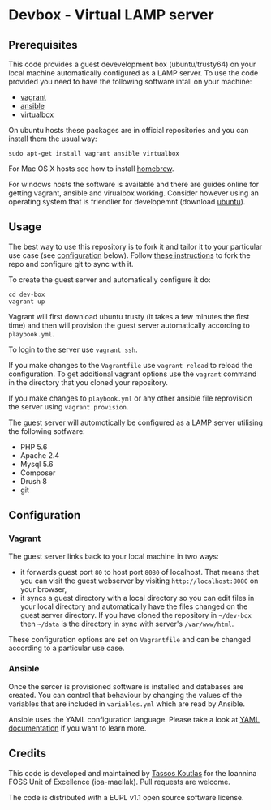 # Devbox - Virtual LAMP server

## Prerequisites

This code provides a guest devevelopment box (ubuntu/trusty64) on your local
machine automatically configured as a LAMP server. To use the code provided you
need to have the following software intall on your machine:

  - [vagrant](https://www.vagrantup.com/downloads.html)
  - [ansible](http://www.ansible.com/home)
  - [virtualbox](https://www.virtualbox.org/)

On ubuntu hosts these packages are in official repositories and you can
install them the usual way:
```
sudo apt-get install vagrant ansible virtualbox
```

For Mac OS X hosts see how to install [homebrew](http://brew.sh/).

For windows hosts the software is available and there are guides online for
getting vagrant, ansible and virualbox working. Consider however using an operating
system that is friendlier for developemnt (download
[ubuntu](http://www.ubuntu.com/download/desktop)).

## Usage

The best way to use this repository is to fork it and tailor it to your
particular use case (see [configuration](#configuration) below). Follow
[these instructions](https://help.github.com/articles/fork-a-repo/) to
fork the repo and configure git to sync with it.

To create the guest server and automatically configure it do:
```
cd dev-box
vagrant up
```

Vagrant will first download ubuntu trusty (it takes a few minutes the first
time) and then will provision the guest server automatically according to
`playbook.yml`.

To login to the server use `vagrant ssh`.

If you make changes to the `Vagrantfile` use `vagrant reload` to reload the
configuration. To get additional vagrant options use the `vagrant` command in
the directory that you cloned your repository.

If you make changes to `playbook.yml` or any other ansible file reprovision the
server using `vagrant provision`.

The guest server will automotically be configured as a LAMP server utilising the
following sotfware:

  - PHP 5.6
  - Apache 2.4
  - Mysql 5.6
  - Composer
  - Drush 8
  - git

## Configuration

### Vagrant

The guest server links back to your local machine in two ways:

  - it forwards guest port `80` to host port `8080` of localhost. That means
    that you can visit the guest webserver by visiting `http://localhost:8080`
    on your browser,
  - it syncs a guest directory with a local directory so you can edit files in
    your local directory and automatically have the files changed on the guest
    server directory. If you have cloned the repository in `~/dev-box` then
    `~/data` is the directory in sync with server's `/var/www/html`.

These configuration options are set on `Vagrantfile` and can be changed
according to a particular use case.

### Ansible

Once the sercer is provisioned software is installed and databases are
created. You can control that behaviour by changing the values of the variables
that are included in `variables.yml` which are read by Ansible.

Ansible uses the YAML configuration language. Please take a look at
[YAML documentation](http://www.yaml.org/spec/1.2/spec.html) if you want to
learn more.

## Credits

This code is developed and maintained by
[Tassos Koutlas](https://github.com/tassoskoutlas) for the Ioannina FOSS Unit of
Excellence (ioa-maellak). Pull requests are welcome.

The code is distributed with a EUPL v1.1 open source software license.
